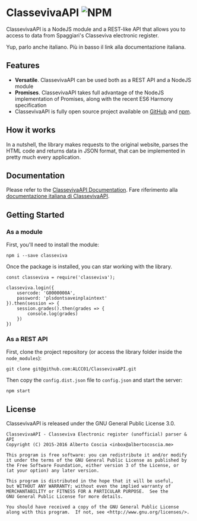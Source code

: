 # ClassevivaAPI ![NPM](https://img.shields.io/npm/v/classeviva.svg)

ClassevivaAPI is a NodeJS module and a REST-like API that allows you to access to data from Spaggiari's Classeviva
electronic register.

Yup, parlo anche italiano. Più in basso il link alla documentazione italiana.

## Features

* **Versatile**. ClassevivaAPI can be used both as a REST API and a NodeJS module
* **Promises**. ClassevivaAPI takes full advantage of the NodeJS implementation of Promises, along with the recent ES6 Harmony specification
* ClassevivaAPI is fully open source project available on [GitHub](https://github.com/ALCC01/ClassevivaAPI) and [npm](https://www.npmjs.com/package/classeviva).

## How it works

In a nutshell, the library makes requests to the original website, parses the HTML code and returns data in JSON format, that can be implemented in pretty much every application.

## Documentation

Please refer to the [ClassevivaAPI Documentation](https://dev.albertocoscia.me/classeviva/). Fare riferimento alla [documentazione italiana di ClassevivaAPI](https://dev.albertocoscia.me/classeviva/it).

## Getting Started

### As a module

First, you'll need to install the module:

    npm i --save classeviva

Once the package is installed, you can star working with the library.

    const classeviva = require('classeviva');

    classeviva.login({
        usercode: 'G0000000A',
        password: 'plsdontsaveinplaintext'
    }).then(session => {
        session.grades().then(grades => {
            console.log(grades)
        })
    })

### As a REST API

First, clone the project repository (or access the library folder inside the ``node_modules``):

    git clone git@github.com:ALCC01/ClassevivaAPI.git

Then copy the ``config.dist.json`` file to ``config.json`` and start the server:

    npm start

## License

ClassevivaAPI is released under the GNU General Public License 3.0.

    ClassevivaAPI - Classeviva Electronic register (unofficial) parser & API
    Copyright (C) 2015-2016 Alberto Coscia <inbox@albertocoscia.me>

    This program is free software: you can redistribute it and/or modify
    it under the terms of the GNU General Public License as published by
    the Free Software Foundation, either version 3 of the License, or
    (at your option) any later version.

    This program is distributed in the hope that it will be useful,
    but WITHOUT ANY WARRANTY; without even the implied warranty of
    MERCHANTABILITY or FITNESS FOR A PARTICULAR PURPOSE.  See the
    GNU General Public License for more details.

    You should have received a copy of the GNU General Public License
    along with this program.  If not, see <http://www.gnu.org/licenses/>.